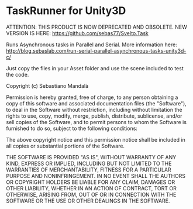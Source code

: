 TaskRunner for Unity3D
======================

ATTENTION: THIS PRODUCT IS NOW DEPRECATED AND OBSOLETE. NEW VERSION IS HERE: https://github.com/sebas77/Svelto.Task

Runs Asynchronous tasks in Parallel and Serial. More information here: http://blog.sebaslab.com/run-serial-parallel-asynchronous-tasks-unity3d-c/

Just copy the files in your Asset folder and use the scene included to test the code.

Copyright (c) Sebastiano Mandalà

 Permission is hereby granted, free of charge, to any person
 obtaining a copy of this software and associated documentation
 files (the "Software"), to deal in the Software without
 restriction, including without limitation the rights to use,
 copy, modify, merge, publish, distribute, sublicense, and/or sell
 copies of the Software, and to permit persons to whom the
 Software is furnished to do so, subject to the following
 conditions:

 The above copyright notice and this permission notice shall be
 included in all copies or substantial portions of the Software.

 THE SOFTWARE IS PROVIDED "AS IS", WITHOUT WARRANTY OF ANY KIND,
 EXPRESS OR IMPLIED, INCLUDING BUT NOT LIMITED TO THE WARRANTIES
 OF MERCHANTABILITY, FITNESS FOR A PARTICULAR PURPOSE AND
 NONINFRINGEMENT. IN NO EVENT SHALL THE AUTHORS OR COPYRIGHT
 HOLDERS BE LIABLE FOR ANY CLAIM, DAMAGES OR OTHER LIABILITY,
 WHETHER IN AN ACTION OF CONTRACT, TORT OR OTHERWISE, ARISING
 FROM, OUT OF OR IN CONNECTION WITH THE SOFTWARE OR THE USE OR
 OTHER DEALINGS IN THE SOFTWARE.
